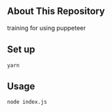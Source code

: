 ## About This Repository
training for using puppeteer

## Set up
```
yarn
```

## Usage
```
node index.js
```
